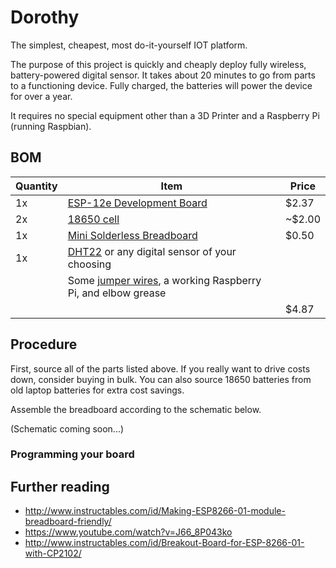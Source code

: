 Dorothy
=======

The simplest, cheapest, most do-it-yourself IOT platform.

The purpose of this project is quickly and cheaply deploy fully wireless, battery-powered digital sensor.  It takes about 20 minutes to go from parts to a functioning device.  Fully charged, the batteries will power the device for over a year.

It requires no special equipment other than a 3D Printer and a Raspberry Pi (running Raspbian).

BOM
---

| Quantity | Item | Price |
| -------- | ---- | ----- |
| 1x | [ESP-12e Development Board](https://www.google.com/search?q=esp-12+development+board) | $2.37 |
| 2x | [18650 cell](https://www.google.com/search?q=18650&tbm=shop) | ~$2.00 |
| 1x | [Mini Solderless Breadboard](https://www.google.com/search?q=mini%20breadboard&tbm=shop) | $0.50 |
| 1x | [DHT22](https://www.google.com/search?q=18650&tbm=shop) or any digital sensor of your choosing | |
|    | Some [jumper wires](https://www.google.com/search?q=jumper%20wires&tbm=shop), a working Raspberry Pi, and elbow grease | |
|    |    | $4.87 |

Procedure
---------

First, source all of the parts listed above.  If you really want to drive costs down, consider buying in bulk.  You can also source 18650 batteries from old laptop batteries for extra cost savings.

Assemble the breadboard according to the schematic below.

(Schematic coming soon...)

### Programming your board


Further reading
---------------

* http://www.instructables.com/id/Making-ESP8266-01-module-breadboard-friendly/
* https://www.youtube.com/watch?v=J66_8P043ko
* http://www.instructables.com/id/Breakout-Board-for-ESP-8266-01-with-CP2102/

